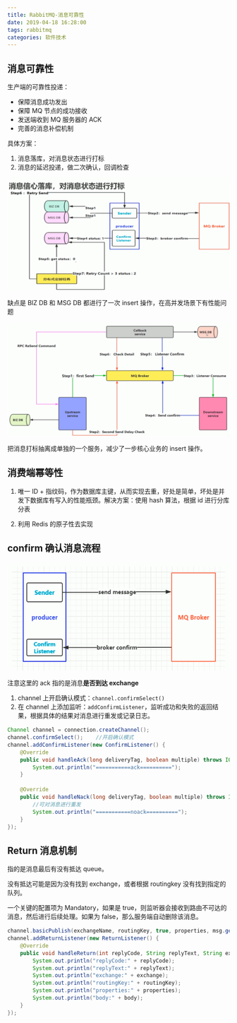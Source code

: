 ```yaml
---
title: RabbitMQ-消息可靠性
date: 2019-04-18 16:28:00
tags: rabbitmq
categories: 软件技术
---
```


## 消息可靠性

生产端的可靠性投递：

- 保障消息成功发出
- 保障 MQ 节点的成功接收
- 发送端收到 MQ 服务器的 ACK
- 完善的消息补偿机制

具体方案：

1. 消息落库，对消息状态进行打标
2. 消息的延迟投递，做二次确认，回调检查

![RabbitMQ](/images/2019/RabbitMQ-kekao-dabiao.png)

缺点是 BIZ DB 和 MSG DB 都进行了一次 insert 操作，在高并发场景下有性能问题

![RabbitMQ](/images/2019/RabbitMQ-kekao-dabiao2.png)

把消息打标抽离成单独的一个服务，减少了一步核心业务的 insert 操作。

## 消费端幂等性

1. 唯一 ID + 指纹码，作为数据库主键，从而实现去重，好处是简单，坏处是并发下数据库有写入的性能瓶颈。解决方案：使用 hash 算法，根据 id 进行分库分表

2. 利用 Redis 的原子性去实现

## confirm 确认消息流程

![RabbitMQ](/images/2019/RabbitMQ-kekao-confirm.png)

注意这里的 ack 指的是消息**是否到达 exchange**

1. channel 上开启确认模式：`channel.confirmSelect()`
2. 在 channel 上添加监听：`addConfirmListener`，监听成功和失败的返回结果，根据具体的结果对消息进行重发或记录日志。

```java
Channel channel = connection.createChannel();
channel.confirmSelect();    //开启确认模式
channel.addConfirmListener(new ConfirmListener() {
    @Override
    public void handleAck(long deliveryTag, boolean multiple) throws IOException {
        System.out.println("===========ack==========");
    }

    @Override
    public void handleNack(long deliveryTag, boolean multiple) throws IOException {
        //可对消息进行重发
        System.out.println("===========noack==========");
    }
});
```

## Return 消息机制

指的是消息最后有没有抵达 queue。

没有抵达可能是因为没有找到 exchange，或者根据 routingkey 没有找到指定的队列。

一个关键的配置项为 Mandatory，如果是 true，则监听器会接收到路由不可达的消息，然后进行后续处理。如果为 false，那么服务端自动删除该消息。

```java
channel.basicPublish(exchangeName, routingKey, true, properties, msg.getBytes());     //第三个参数为mandatory
channel.addReturnListener(new ReturnListener() {
    @Override
    public void handleReturn(int replyCode, String replyText, String exchange, String routingKey, AMQP.BasicProperties properties, byte[] body) throws IOException {
        System.out.println("replyCode:" + replyCode);
        System.out.println("replyText:" + replyText);
        System.out.println("exchange:" + exchange);
        System.out.println("routingKey:" + routingKey);
        System.out.println("properties:" + properties);
        System.out.println("body:" + body);
    }
});
```
